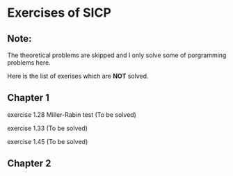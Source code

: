 # Exercises of SICP
## Note:

The theoretical problems are skipped and I only solve some of porgramming problems here.

Here is the list of exerises which are **NOT** solved.

## Chapter 1
exercise 1.28 Miller-Rabin test (To be solved)

exercise 1.33 (To be solved)

exercise 1.45 (To be solved)

## Chapter 2

